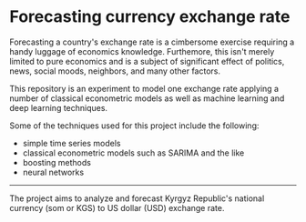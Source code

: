 # Forecasting currency exchange rate
Forecasting a country's exchange rate is a cimbersome exercise requiring a handy luggage of economics knowledge. Furthemore, this isn't merely limited to pure economics and is a subject of significant effect of politics, news, social moods, neighbors, and many other factors.

This repository is an experiment to model one exchange rate applying a number of classical econometric models as well as machine learning and deep learning techniques.

Some of the techniques used for this project include the following:
- simple time series models
- classical econometric models such as SARIMA and the like
- boosting methods
- neural networks

---

The project aims to analyze and forecast Kyrgyz Republic's national currency (som or KGS) to US dollar (USD) exchange rate. 
